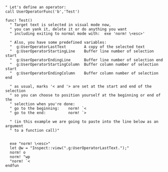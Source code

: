 

    " Let's define an operator:
    call UserOperatorFunc('b','Test')

    func! Test()
      " Target text is selected in visual mode now, 
      " you can yank it, delete it or do anything you want
      " including exiting to normal mode with:  exe 'norm! \<esc>'
      
      " Also, you have some predefined variables:
      "  g:UserOperatorLastText        A copy of the selected text
      "  g:UserOperatorStartingLine    Buffer line number of selection start
      "  g:UserOperatorEndingLine      Buffer line number of selection end 
      "  g:UserOperatorStartingColumn  Buffer column number of selection start
      "  g:UserOperatorEndingColumn    Buffer column number of selection end 
      
      " as usual, marks '< and '> are set at the start and end of the selection
      " so you can choose to position yourself at the beginning or end of the 
      " selection when you're done:    
      " go to the beginning:    norm! `<    
      " go to the end:          norm! `> 

      " (in this example we are going to paste into the line below as an argument
      " to a function call)"
    
      
      exe "norm! \<esc>"
      let @w = "Inspect::view(".g:UserOperatorLastText.");"
      norm! o
      norm! "wp
      "norm! `<
    endfun


